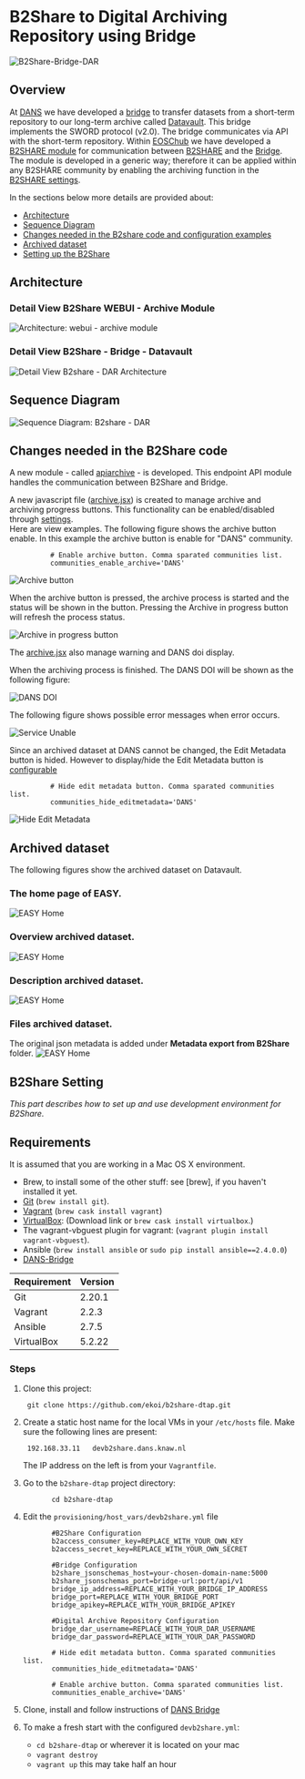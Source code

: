 # B2Share to Digital Archiving Repository using Bridge

![B2Share-Bridge-DAR](readme-imgs/overview3.png "B2share to DAR")

## Overview
At [DANS](https://dans.knaw.nl) we have developed a [bridge](https://github.com/DANS-KNAW/dataverse-bridge-service) to transfer datasets from a short-term repository to our long-term archive called [Datavault](https://easy.dans.knaw.nl/ui/home). This bridge implements the SWORD protocol (v2.0). The bridge communicates via API with the short-term repository. 
Within [EOSChub](https://www.eosc-hub.eu/) we have developed a [B2SHARE module](#b2share-code) for communication between [B2SHARE](https://b2share.eudat.eu/) and the [Bridge](https://github.com/DANS-KNAW/dataverse-bridge-service). 
The module is developed in a generic way; therefore it can be applied within any B2SHARE community by enabling the archiving function in the [B2SHARE settings](#b2share-setting). 
 
In the sections below more details are provided about:

-	[Architecture](#b2share-Bridge-DAR-architecture)
-	[Sequence Diagram](#b2share-Bridge-DAR-sequence-diagram)
-	[Changes needed in the B2share code and configuration examples](#b2share-code)
-   [Archived dataset](#archived-dataset)
-	[Setting up the B2Share](#b2share-setting)


## <a name="b2share-Bridge-DAR-architecture"></a>Architecture

### Detail View B2Share WEBUI - Archive Module 
![Architecture: webui - archive module](readme-imgs/detail_arch.png "Details architecture")

### Detail View B2Share - Bridge - Datavault
![Detail View B2share - DAR Architecture ](readme-imgs/overview2.png "B2Share-DAR")



## <a name="b2share-Bridge-DAR-sequence-diagram"></a>Sequence Diagram
![Sequence Diagram: B2share - DAR](readme-imgs/seq-diagram-2.png "B2Share-DAR")


## <a name="b2share-code"></a>Changes needed in the B2Share code

A new module - called [apiarchive](https://github.com/ekoi/b2share-dtap/tree/master/provisioning/roles/add-archive-module/files) - is developed. 
This endpoint API module handles the communication between B2Share and Bridge. 

A new javascript file ([archive.jsx](https://github.com/ekoi/b2share-dtap/blob/master/provisioning/roles/add-archiving/files/archive.jsx)) is created to manage archive and archiving progress buttons. This functionality can be enabled/disabled through [settings](#b2share-setting-buttons).   
Here are view examples. 
The following figure shows the archive button enable. In this example the archive button is enable for "DANS" community. 
              
             
              
              # Enable archive button. Comma sparated communities list.
              communities_enable_archive='DANS'
              

![Archive button](readme-imgs/archive-button.png "Archive Button")

When the archive button is pressed, the archive process is started and the status will be shown in the button.
Pressing the Archive in progress button will refresh the  process status.

![Archive in progress button](readme-imgs/archiving-progress.png "Archiving in Progress Button")

The [archive.jsx](https://github.com/ekoi/b2share-dtap/blob/master/provisioning/roles/add-archiving/files/archive.jsx) also manage warning and DANS doi display.

When the archiving process is finished. The DANS DOI will be shown as the following figure:

![DANS DOI](readme-imgs/dans-doi.png "DANS DOI")

The following figure shows possible error messages when error occurs.

![Service Unable](readme-imgs/service-unavailable.png "Warning: Service unavailable")

Since an archived dataset at DANS cannot be changed, the Edit Metadata button is hided. 
However to display/hide the Edit Metadata button is [configurable](#b2share-setting-buttons)
           
              # Hide edit metadata button. Comma sparated communities list.
              communities_hide_editmetadata='DANS'
 
![Hide Edit Metadata](readme-imgs/dans-doi-no-editmetadata.png  "DANS DOI No Edit metadata") 

## <a name="archived-dataset"></a>Archived dataset
The following figures show the archived dataset on Datavault.

### The home page of EASY.
![EASY Home](readme-imgs/easy-home.png  "EASY Home") 


### Overview archived dataset.
![EASY Home](readme-imgs/easy-overview.png  "EASY Home") 


### Description archived dataset.
![EASY Home](readme-imgs/easy-description.png  "EASY Home") 
 
 
### Files archived dataset. 
The original json metadata is added under **Metadata export from B2Share** folder. 
![EASY Home](readme-imgs/easy-files.png  "EASY Home")              
             
## <a name="b2share-setting"></a>B2Share Setting

_This part describes how to set up and use development environment for B2Share._


Requirements
------------

It is assumed that you are working in a Mac OS X environment.

* Brew, to install some of the other stuff: see [brew], if you haven't installed it yet.
* [Git](https://github.com/join) (`brew install git`).
* [Vagrant](https://www.vagrantup.com/) (`brew cask install vagrant`)
* [VirtualBox](https://www.virtualbox.org/wiki/Downloads): (Download link or `brew cask install virtualbox`.)
* The vagrant-vbguest plugin for vagrant: (`vagrant plugin install vagrant-vbguest`).
* Ansible (`brew install ansible` or `sudo pip install ansible==2.4.0.0`)
* [DANS-Bridge](https://github.com/DANS-KNAW/dataverse-bridge-service)


 Requirement            | Version
------------------------|------------------------------------------------------------------
Git                     | 2.20.1
Vagrant                 | 2.2.3
Ansible                 | 2.7.5
VirtualBox              | 5.2.22


### Steps

1. Clone this project:

        git clone https://github.com/ekoi/b2share-dtap.git

2. Create a static host name for the local VMs in your `/etc/hosts` file. Make sure
   the following lines are present:

	    192.168.33.11   devb2share.dans.knaw.nl
	
	The IP address on the left is from your `Vagrantfile`.
	    

3. Go to the `b2share-dtap` project directory:
   
              cd b2share-dtap
 
4. Edit the <a name="b2share-setting-buttons"></a>`provisioning/host_vars/devb2share.yml` file
              
              #B2Share Configuration  
              b2access_consumer_key=REPLACE_WITH_YOUR_OWN_KEY
              b2access_secret_key=REPLACE_WITH_YOUR_OWN_SECRET
              
              #Bridge Configuration
              b2share_jsonschemas_host=your-chosen-domain-name:5000
              b2share_jsonschemas_port=bridge-url:port/api/v1
              bridge_ip_address=REPLACE_WITH_YOUR_BRIDGE_IP_ADDRESS
              bridge_port=REPLACE_WITH_YOUR_BRIDGE_PORT
              bridge_apikey=REPLACE_WITH_YOUR_BRIDGE_APIKEY
              
              #Digital Archive Repository Configuration
              bridge_dar_username=REPLACE_WITH_YOUR_DAR_USERNAME
              bridge_dar_password=REPLACE_WITH_YOUR_DAR_PASSWORD
              
              # Hide edit metadata button. Comma sparated communities list.
              communities_hide_editmetadata='DANS'
              
              # Enable archive button. Comma sparated communities list.
              communities_enable_archive='DANS'
              
5. Clone, install and follow instructions of [DANS Bridge](https://github.com/DANS-KNAW/dataverse-bridge-service)    

6. To make a fresh start with the configured `devb2share.yml`:
   
   * `cd b2share-dtap` or wherever it is located on your mac
   * `vagrant destroy`
   * `vagrant up` this may take half an hour
   
 
      	   
